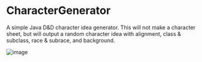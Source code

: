 # CharacterGenerator
A simple Java D&D character idea generator. This will not make a character sheet, but will output a random character idea with alignment, class & subclass, race & subrace, and background.

![image](https://github.com/riyth/CharacterGenerator/assets/7293693/90aad7b5-cd25-4cff-8acd-0b0f326cb5ab)
